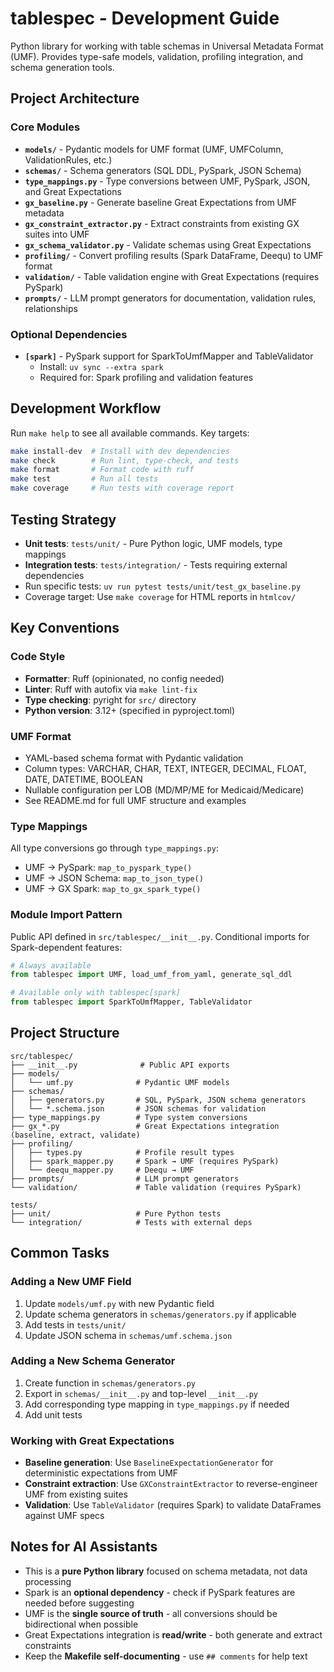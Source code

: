 # tablespec - Development Guide

Python library for working with table schemas in Universal Metadata Format (UMF). Provides type-safe models, validation, profiling integration, and schema generation tools.

## Project Architecture

### Core Modules

- **`models/`** - Pydantic models for UMF format (UMF, UMFColumn, ValidationRules, etc.)
- **`schemas/`** - Schema generators (SQL DDL, PySpark, JSON Schema)
- **`type_mappings.py`** - Type conversions between UMF, PySpark, JSON, and Great Expectations
- **`gx_baseline.py`** - Generate baseline Great Expectations from UMF metadata
- **`gx_constraint_extractor.py`** - Extract constraints from existing GX suites into UMF
- **`gx_schema_validator.py`** - Validate schemas using Great Expectations
- **`profiling/`** - Convert profiling results (Spark DataFrame, Deequ) to UMF format
- **`validation/`** - Table validation engine with Great Expectations (requires PySpark)
- **`prompts/`** - LLM prompt generators for documentation, validation rules, relationships

### Optional Dependencies

- **`[spark]`** - PySpark support for SparkToUmfMapper and TableValidator
  - Install: `uv sync --extra spark`
  - Required for: Spark profiling and validation features

## Development Workflow

Run `make help` to see all available commands. Key targets:

```bash
make install-dev  # Install with dev dependencies
make check        # Run lint, type-check, and tests
make format       # Format code with ruff
make test         # Run all tests
make coverage     # Run tests with coverage report
```

## Testing Strategy

- **Unit tests**: `tests/unit/` - Pure Python logic, UMF models, type mappings
- **Integration tests**: `tests/integration/` - Tests requiring external dependencies
- Run specific tests: `uv run pytest tests/unit/test_gx_baseline.py`
- Coverage target: Use `make coverage` for HTML reports in `htmlcov/`

## Key Conventions

### Code Style

- **Formatter**: Ruff (opinionated, no config needed)
- **Linter**: Ruff with autofix via `make lint-fix`
- **Type checking**: pyright for `src/` directory
- **Python version**: 3.12+ (specified in pyproject.toml)

### UMF Format

- YAML-based schema format with Pydantic validation
- Column types: VARCHAR, CHAR, TEXT, INTEGER, DECIMAL, FLOAT, DATE, DATETIME, BOOLEAN
- Nullable configuration per LOB (MD/MP/ME for Medicaid/Medicare)
- See README.md for full UMF structure and examples

### Type Mappings

All type conversions go through `type_mappings.py`:
- UMF → PySpark: `map_to_pyspark_type()`
- UMF → JSON Schema: `map_to_json_type()`
- UMF → GX Spark: `map_to_gx_spark_type()`

### Module Import Pattern

Public API defined in `src/tablespec/__init__.py`. Conditional imports for Spark-dependent features:

```python
# Always available
from tablespec import UMF, load_umf_from_yaml, generate_sql_ddl

# Available only with tablespec[spark]
from tablespec import SparkToUmfMapper, TableValidator
```

## Project Structure

```
src/tablespec/
├── __init__.py              # Public API exports
├── models/
│   └── umf.py              # Pydantic UMF models
├── schemas/
│   ├── generators.py       # SQL, PySpark, JSON schema generators
│   └── *.schema.json       # JSON schemas for validation
├── type_mappings.py        # Type system conversions
├── gx_*.py                 # Great Expectations integration (baseline, extract, validate)
├── profiling/
│   ├── types.py            # Profile result types
│   ├── spark_mapper.py     # Spark → UMF (requires PySpark)
│   └── deequ_mapper.py     # Deequ → UMF
├── prompts/                # LLM prompt generators
└── validation/             # Table validation (requires PySpark)

tests/
├── unit/                   # Pure Python tests
└── integration/            # Tests with external deps
```

## Common Tasks

### Adding a New UMF Field

1. Update `models/umf.py` with new Pydantic field
2. Update schema generators in `schemas/generators.py` if applicable
3. Add tests in `tests/unit/`
4. Update JSON schema in `schemas/umf.schema.json`

### Adding a New Schema Generator

1. Create function in `schemas/generators.py`
2. Export in `schemas/__init__.py` and top-level `__init__.py`
3. Add corresponding type mapping in `type_mappings.py` if needed
4. Add unit tests

### Working with Great Expectations

- **Baseline generation**: Use `BaselineExpectationGenerator` for deterministic expectations from UMF
- **Constraint extraction**: Use `GXConstraintExtractor` to reverse-engineer UMF from existing suites
- **Validation**: Use `TableValidator` (requires Spark) to validate DataFrames against UMF specs

## Notes for AI Assistants

- This is a **pure Python library** focused on schema metadata, not data processing
- Spark is an **optional dependency** - check if PySpark features are needed before suggesting
- UMF is the **single source of truth** - all conversions should be bidirectional when possible
- Great Expectations integration is **read/write** - both generate and extract constraints
- Keep the **Makefile self-documenting** - use `## comments` for help text
